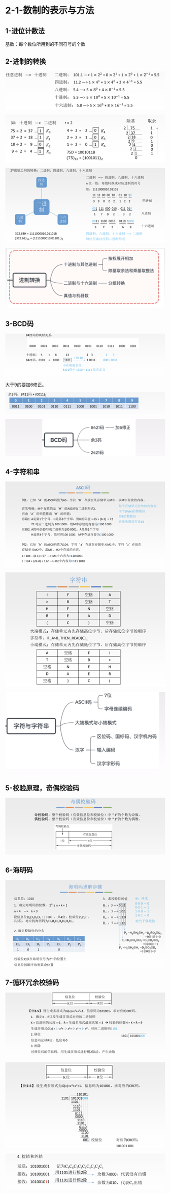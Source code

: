 # 2-1-数制的表示与方法

## 1-进位计数法

基数：每个数位所用到的不同符号的个数

## 2-进制的转换

![](../../.gitbook/assets/image%20%28137%29.png)

![](../../.gitbook/assets/image%20%28266%29.png)

![](../../.gitbook/assets/image%20%2861%29.png)

![](../../.gitbook/assets/image%20%2871%29.png)



## 3-BCD码

![](../../.gitbook/assets/image%20%28242%29.png)

大于9的要加6修正。

![](../../.gitbook/assets/image%20%2840%29.png)

![](../../.gitbook/assets/image%20%28112%29.png)

## 4-字符和串

![](../../.gitbook/assets/image%20%28156%29.png)

![](../../.gitbook/assets/image%20%2894%29.png)

![](../../.gitbook/assets/image%20%287%29.png)

## 5-校验原理，奇偶校验码

![](../../.gitbook/assets/image%20%2852%29.png)

## 6-海明码

![](../../.gitbook/assets/image%20%28297%29.png)

## 7-循环冗余校验码

![](../../.gitbook/assets/image%20%28272%29.png)

![](../../.gitbook/assets/image%20%28113%29.png)

![](../../.gitbook/assets/image%20%2837%29.png)

